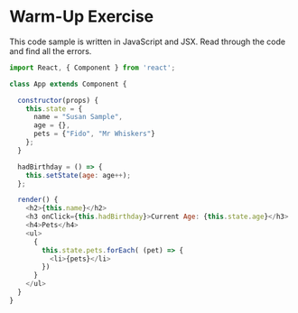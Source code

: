 # Warm-Up Exercise

This code sample is written in JavaScript and JSX. Read through the code and find all the errors.

```javascript
import React, { Component } from 'react';

class App extends Component {

  constructor(props) {
    this.state = {
      name = "Susan Sample",
      age = {},
      pets = {"Fido", "Mr Whiskers"}
    };
  }

  hadBirthday = () => {
    this.setState(age: age++);
  };

  render() {
    <h2>{this.name}</h2>
    <h3 onClick={this.hadBirthday}>Current Age: {this.state.age}</h3>
    <h4>Pets</h4>
    <ul>
      {
        this.state.pets.forEach( (pet) => {
          <li>{pets}</li>
        })
      }
    </ul>
  }
}

```
